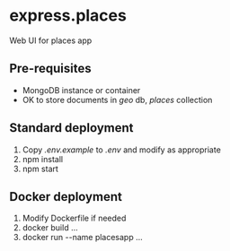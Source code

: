 # express.places
Web UI for places app

## Pre-requisites
* MongoDB instance or container
* OK to store documents in _geo_ db, _places_ collection

## Standard deployment 

1. Copy _.env.example_ to _.env_ and modify as appropriate
1. npm install
1. npm start

## Docker deployment

1. Modify Dockerfile if needed
1. docker build ...
1. docker run --name placesapp ...